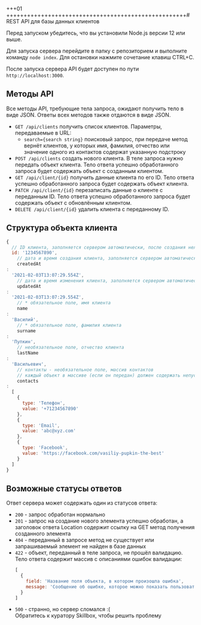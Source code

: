 +++01 ++++++++++++++++++++++++++++++++++++++++++++++++++++# REST API для базы данных клиентов

Перед запуском убедитесь, что вы установили Node.js версии 12 или выше.

Для запуска сервера перейдите в папку с репозиторием и выполните команду `node index`. Для остановки нажмите сочетание
клавиш CTRL+C.

После запуска сервера API будет доступен по пути `http://localhost:3000`.

## Методы API

Все методы API, требующие тела запроса, ожидают получить тело в виде JSON. Ответы всех методов также отдаются в виде
JSON.

* `GET /api/clients` получить список клиентов. Параметры, передаваемые в URL:
  * `search={search string}` поисковый запрос, при передаче метод вернёт клиентов, у которых имя, фамилия, отчество или
    значение одного из контактов содержат указанную подстроку
* `POST /api/clients` создать нового клиента. В теле запроса нужно передать объект клиента. Тело ответа успешно
  обработанного запроса будет содержать объект с созданным клиентом.
* `GET /api/client/{id}` получить данные клиента по его ID. Тело ответа успешно обработанного запроса будет содержать
  объект клиента.
* `PATCH /api/client/{id}` перезаписать данные о клиенте с переданным ID. Тело ответа успешно обработанного запроса
  будет содержать объект с обновлённым клиентом.
* `DELETE /api/client/{id}` удалить клиента с переданному ID.

## Структура объекта клиента

```javascript
{
  // ID клиента, заполняется сервером автоматически, после создания нельзя изменить
  id: '1234567890',
    // дата и время создания клиента, заполняется сервером автоматически, после создания нельзя изменить
    createdAt
:
  '2021-02-03T13:07:29.554Z',
    // дата и время изменения клиента, заполняется сервером автоматически при изменении клиента
    updatedAt
:
  '2021-02-03T13:07:29.554Z',
    // * обязательное поле, имя клиента
    name
:
  'Василий',
    // * обязательное поле, фамилия клиента
    surname
:
  'Пупкин',
    // необязательное поле, отчество клиента
    lastName
:
  'Васильевич',
    // контакты - необязательное поле, массив контактов
    // каждый объект в массиве (если он передан) должен содержать непустые свойства type и value
    contacts
:
  [
    {
      type: 'Телефон',
      value: '+71234567890'
    },
    {
      type: 'Email',
      value: 'abc@xyz.com'
    },
    {
      type: 'Facebook',
      value: 'https://facebook.com/vasiliy-pupkin-the-best'
    }
  ]
}
```

## Возможные статусы ответов

Ответ сервера может содержать один из статусов ответа:

* `200` - запрос обработан нормально
* `201` - запрос на создание нового элемента успешно обработан, а заголовок ответа Location содержит ссылку на GET метод
  получения созданного элемента
* `404` - переданный в запросе метод не существует или запрашиваемый элемент не найден в базе данных
* `422` - объект, переданный в теле запроса, не прошёл валидацию. Тело ответа содержит массив с описаниями ошибок
  валидации:
  ```javascript
  [
    {
      field: 'Название поля объекта, в котором произошла ошибка',
      message: 'Сообщение об ошибке, которое можно показать пользователю'
    }
  ]
  ```
* `500` - странно, но сервер сломался :(<br>Обратитесь к куратору Skillbox, чтобы решить проблему
